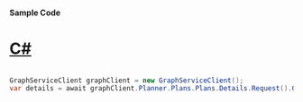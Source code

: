 #### Sample Code
# [C#](#tab/Csharp)

```C#

GraphServiceClient graphClient = new GraphServiceClient();
var details = await graphClient.Planner.Plans.Plans.Details.Request().GetAsync();

```